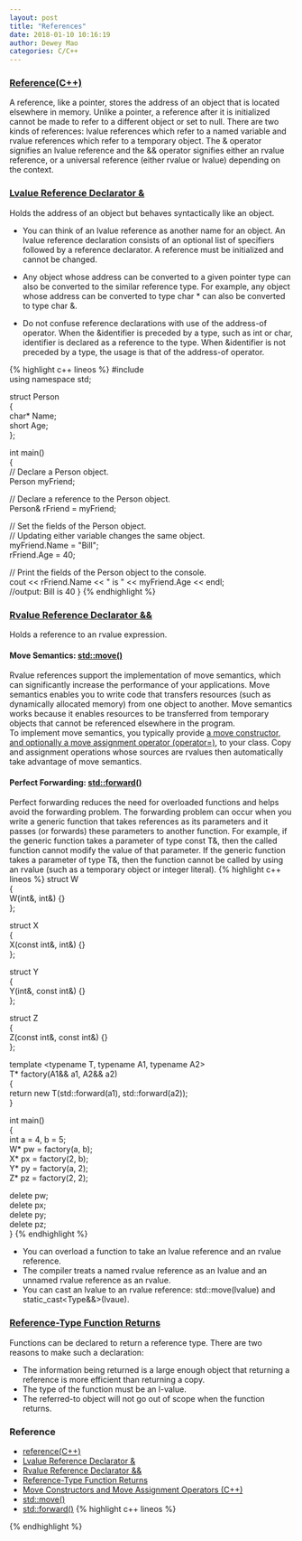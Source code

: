 ```yaml
--- 
layout: post 
title: "References" 
date: 2018-01-10 10:16:19 
author: Dewey Mao 
categories: C/C++ 
--- 
```


### <a href="https://docs.microsoft.com/en-us/cpp/cpp/references-cpp" target="_blank">Reference(C++)</a>
A reference, like a pointer, stores the address of an object that is located elsewhere in memory. 
Unlike a pointer, a reference after it is initialized cannot be made to refer to a different object or set to null. 
There are two kinds of references: lvalue references which refer to a named variable and rvalue references which refer to a temporary object. 
The & operator signifies an lvalue reference and the && operator signifies either an rvalue reference, or a universal reference (either rvalue or lvalue) depending on the context.   

### <a href="https://docs.microsoft.com/en-us/cpp/cpp/lvalue-reference-declarator-amp" target="_blank">Lvalue Reference Declarator &</a>
Holds the address of an object but behaves syntactically like an object.

- You can think of an lvalue reference as another name for an object. 
An lvalue reference declaration consists of an optional list of specifiers followed by a reference declarator. 
A reference must be initialized and cannot be changed.

- Any object whose address can be converted to a given pointer type can also be converted to the similar reference type. 
For example, any object whose address can be converted to type char * can also be converted to type char &.

- Do not confuse reference declarations with use of the address-of operator. 
When the &identifier is preceded by a type, such as int or char, identifier is declared as a reference to the type. 
When &identifier is not preceded by a type, the usage is that of the address-of operator.

{% highlight c++ lineos %}
#include <iostream>  
using namespace std;  

struct Person  
{  
    char* Name;  
    short Age;  
};  

int main()  
{  
   // Declare a Person object.  
   Person myFriend;  

   // Declare a reference to the Person object.  
   Person& rFriend = myFriend;  

   // Set the fields of the Person object.  
   // Updating either variable changes the same object.  
   myFriend.Name = "Bill";  
   rFriend.Age = 40;  

   // Print the fields of the Person object to the console.  
   cout << rFriend.Name << " is " << myFriend.Age << endl;  
   //output: Bill is 40
}
{% endhighlight %}

### <a href="https://docs.microsoft.com/en-us/cpp/cpp/rvalue-reference-declarator-amp-amp" target="_blank"> Rvalue Reference Declarator && </a>
Holds a reference to an rvalue expression.
#### Move Semantics: <a href="https://docs.microsoft.com/en-us/cpp/standard-library/utility-functions#move" target="_blank">std::move()</a>
Rvalue references support the implementation of move semantics, which can significantly increase the performance of your applications. 
Move semantics enables you to write code that transfers resources (such as dynamically allocated memory) from one object to another.
Move semantics works because it enables resources to be transferred from temporary objects that cannot be referenced elsewhere in the program.   
To implement move semantics, you typically provide <a href="https://docs.microsoft.com/en-us/cpp/cpp/move-constructors-and-move-assignment-operators-cpp" target="_blank">a move constructor, and optionally a move assignment operator (operator=)</a>, to your class. 
Copy and assignment operations whose sources are rvalues then automatically take advantage of move semantics.
#### Perfect Forwarding: <a href="https://docs.microsoft.com/en-us/cpp/standard-library/utility-functions#forward" target="_blank">std::forward()</a>
Perfect forwarding reduces the need for overloaded functions and helps avoid the forwarding problem. 
The forwarding problem can occur when you write a generic function that takes references as its parameters and it passes (or forwards) these parameters to another function. 
For example, if the generic function takes a parameter of type const T&, then the called function cannot modify the value of that parameter. 
If the generic function takes a parameter of type T&, then the function cannot be called by using an rvalue (such as a temporary object or integer literal).
{% highlight c++ lineos %}
struct W  
{  
   W(int&, int&) {}  
};  

struct X  
{  
   X(const int&, int&) {}  
};  

struct Y  
{  
   Y(int&, const int&) {}  
};  

struct Z  
{  
   Z(const int&, const int&) {}  
};

template <typename T, typename A1, typename A2>  
T* factory(A1&& a1, A2&& a2)  
{  
   return new T(std::forward<A1>(a1), std::forward<A2>(a2));  
}  

int main()  
{  
   int a = 4, b = 5;  
   W* pw = factory<W>(a, b);  
   X* px = factory<X>(2, b);  
   Y* py = factory<Y>(a, 2);  
   Z* pz = factory<Z>(2, 2);  

   delete pw;  
   delete px;  
   delete py;  
   delete pz;  
}
{% endhighlight %}
- You can overload a function to take an lvalue reference and an rvalue reference.
- The compiler treats a named rvalue reference as an lvalue and an unnamed rvalue reference as an rvalue.
- You can cast an lvalue to an rvalue reference: std::move(lvalue) and static_cast<Type&&>(lvaue).

### <a href="https://docs.microsoft.com/en-us/cpp/cpp/reference-type-function-returns" target="_blank"> Reference-Type Function Returns </a>
Functions can be declared to return a reference type. There are two reasons to make such a declaration:
- The information being returned is a large enough object that returning a reference is more efficient than returning a copy.
- The type of the function must be an l-value.
- The referred-to object will not go out of scope when the function returns.

### Reference
- <a href="https://docs.microsoft.com/en-us/cpp/cpp/references-cpp" target="_blank">reference(C++)</a>
- <a href="https://docs.microsoft.com/en-us/cpp/cpp/lvalue-reference-declarator-amp" target="_blank">Lvalue Reference Declarator &</a>
- <a href="https://docs.microsoft.com/en-us/cpp/cpp/rvalue-reference-declarator-amp-amp" target="_blank"> Rvalue Reference Declarator && </a>
- <a href="https://docs.microsoft.com/en-us/cpp/cpp/reference-type-function-returns" target="_blank"> Reference-Type Function Returns </a>
- <a href="https://docs.microsoft.com/en-us/cpp/cpp/move-constructors-and-move-assignment-operators-cpp" target="_blank">Move Constructors and Move Assignment Operators (C++)</a>
- <a href="https://docs.microsoft.com/en-us/cpp/standard-library/utility-functions#move" target="_blank">std::move()</a>
- <a href="https://docs.microsoft.com/en-us/cpp/standard-library/utility-functions#forward" target="_blank">std::forward()</a>
{% highlight c++ lineos %}

{% endhighlight %}